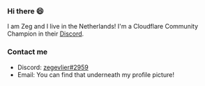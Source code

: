 ### Hi there 😄
I am Zeg and I live in the Netherlands! I'm a Cloudflare Community Champion in their [Discord](https://discord.gg/cloudflaredev). 

### Contact me

* Discord: [zegevlier#2959](http://discord.com/users/269867330526248960)
* Email: You can find that underneath my profile picture!

